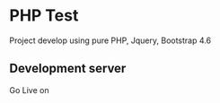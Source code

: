 # PHP Test
Project develop using pure PHP, Jquery, Bootstrap 4.6
## Development server
Go Live on <a href="https://phptestrasmus.000webhostapp.com/">